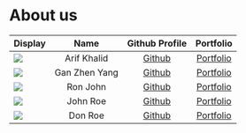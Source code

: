 # About us

Display |    Name     | Github Profile | Portfolio 
--------|:-----------:|:--------------:|:---------:
![](https://via.placeholder.com/100.png?text=Photo) | Arif Khalid | [Github](https://github.com/) | [Portfolio](docs/team/johndoe.md)
![](https://via.placeholder.com/100.png?text=Photo) |   Gan Zhen Yang   | [Github](https://github.com/) | [Portfolio](docs/team/johndoe.md)
![](https://via.placeholder.com/100.png?text=Photo) |  Ron John   | [Github](https://github.com/) | [Portfolio](docs/team/johndoe.md)
![](https://via.placeholder.com/100.png?text=Photo) |  John Roe   | [Github](https://github.com/) | [Portfolio](docs/team/johndoe.md)
![](https://via.placeholder.com/100.png?text=Photo) |   Don Roe   | [Github](https://github.com/) | [Portfolio](docs/team/johndoe.md)

